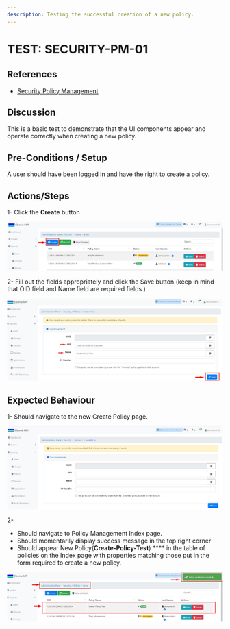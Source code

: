 ```yaml
---
description: Testing the successful creation of a new policy.
---
```


# TEST: SECURITY-PM-01

## References

* [Security Policy Management](../../../../operations/security-administration/security-policy-management.md)

## Discussion

This is a basic test to demonstrate that the UI components appear and operate correctly when creating a new policy.

## Pre-Conditions / Setup

A user should have been logged in and have the right to create a policy.

## Actions/Steps

1- Click the **Create** button  

![](../../../../../.gitbook/assets/1%20%283%29.jpg)

2- Fill out the fields appropriately and click the Save button.\(keep in mind that  OID field and Name field are required fields \) 

![](../../../../../.gitbook/assets/3%20%285%29.jpg)

## Expected Behaviour

1- Should navigate to the new Create Policy page.

![](../../../../../.gitbook/assets/2.jpg)

2-

* Should navigate to Policy Management Index page.
* Should momentarily display success message in the top right corner
* Should appear New Policy\(**Create-Policy-Test**\) **** in the table of policies on the Index page with properties matching those put in the form required to create a new policy.

![](../../../../../.gitbook/assets/4%20%281%29.jpg)





    



